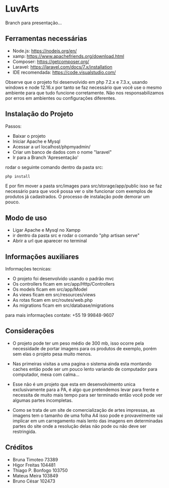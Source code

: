# LuvArts
Branch para presentação...

## Ferramentas necessárias

* Node.js: https://nodejs.org/en/
* xamp: https://www.apachefriends.org/download.html 
* Composer: https://getcomposer.org/
* Laravel: https://laravel.com/docs/7.x/installation
* IDE recomendada: https://code.visualstudio.com/

Observe que o projeto foi desenvolvido em php 7.2.x e 7.3.x, usando windows e node 12.16.x por tanto se faz necessário que você use o mesmo ambiente para que tudo funcione corretamente. Não nos responsabilizamos por erros em ambientes ou configurações diferentes.

## Instalação do Projeto

Passos: 

* Baixar o projeto
* Iniciar Apache e Mysql
* Acessar a url localhost/phpmyadmin/
* Criar um banco de dados com o nome "laravel"
* Ir para a Branch 'Apresentação'

rodar o seguinte comando dentro da pasta src:

```sh
php install
```
E por fim mover a pasta src/images para src/storage/app/public isso se faz necessário para que você possa ver o site funcionar com exemplos de produtos já cadastrados. O processo de instalação pode demorar um pouco.

## Modo de uso

* Ligar Apache e Mysql no Xampp
* ir dentro da pasta src e rodar o comando "php artisan serve"
* Abrir a url que aparecer no terminal

## Informações auxiliares

Informações tecnicas:
* O projeto foi desenvolvido usando o padrão mvc
* Os controllers ficam em src/app/Http/Controllers
* Os models ficam em src/app/Model
* As views ficam em src/resources/views
* As rotas ficam em src/routes/web.php
* As migrations ficam em src/database/migrations

para mais informações contate: +55 19 99848-9607

## Considerações
* O projeto pode ter um peso médio de 300 mb, isso ocorre pela necessidade de portar imagens para os produtos de exemplo, porém sem elas o projeto pesa muito menos.

* Nas primeiras visitas a uma pagina o sistema ainda esta montando caches então pode ser um pouco lento variando de computador para computador, mexa com calma...

* Esse não é um projeto que esta em desenvolvimento unica exclusivamente para a PA, é algo que pretendemos levar para frente e necessita de muito mais tempo para ser terminado então você pode ver algumas partes incompletas.

* Como se trata de um site de comercialização de artes impressas, as imagens tem o tamanho de uma folha A4 isso pode e provavelmente vai implicar em um carregamento mais lento das imagens em determinadas partes do site onde a resolução delas não pode ou não deve ser restringida.


## Créditos
* Bruna Timoteo  73389
* Higor Freitas 104481
* Thiago P. Bonfogo 103750 
* Mateus Meira 103849 
* Bruno César  102473
